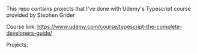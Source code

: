 This repo contains projects that I've done with Udemy's Typescript course provided by Stephen Grider

Course link:
https://www.udemy.com/course/typescript-the-complete-developers-guide/

Projects:
